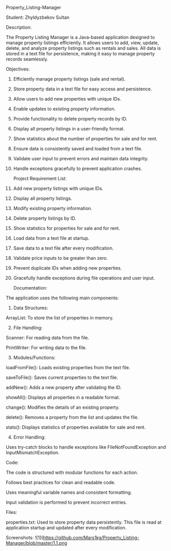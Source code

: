 Property_Listing-Manager

Student: Zhyldyzbekov Sultan 



Description:

The Property Listing Manager is a Java-based application designed to manage property listings efficiently. It allows users to add, view, update, delete, and analyze property listings such as rentals and sales. All data is stored in a text file for persistence, making it easy to manage property records seamlessly.

Objectives:

1. Efficiently manage property listings (sale and rental).

2. Store property data in a text file for easy access and persistence.

3. Allow users to add new properties with unique IDs.

4. Enable updates to existing property information.

5. Provide functionality to delete property records by ID.

6. Display all property listings in a user-friendly format.

7. Show statistics about the number of properties for sale and for rent.

8. Ensure data is consistently saved and loaded from a text file.

9. Validate user input to prevent errors and maintain data integrity.

10. Handle exceptions gracefully to prevent application crashes.

    

    Project Requirement List:

1. Add new property listings with unique IDs.

2. Display all property listings.

3. Modify existing property information.

4. Delete property listings by ID.

5. Show statistics for properties for sale and for rent.

6. Load data from a text file at startup.

7. Save data to a text file after every modification.

8. Validate price inputs to be greater than zero.

9. Prevent duplicate IDs when adding new properties.

10. Gracefully handle exceptions during file operations and user input.

    Documentation:

The application uses the following main components:

1. Data Structures:

ArrayList<Property>: To store the list of properties in memory.

2. File Handling:

Scanner: For reading data from the file.

PrintWriter: For writing data to the file.

3. Modules/Functions:

loadFromFile(): Loads existing properties from the text file.

saveToFile(): Saves current properties to the text file.

addNew(): Adds a new property after validating the ID.

showAll(): Displays all properties in a readable format.

change(): Modifies the details of an existing property.

delete(): Removes a property from the list and updates the file.

stats(): Displays statistics of properties available for sale and rent.

4. Error Handling:

Uses try-catch blocks to handle exceptions like FileNotFoundException and InputMismatchException.


Code:

The code is structured with modular functions for each action.

Follows best practices for clean and readable code.

Uses meaningful variable names and consistent formatting.

Input validation is performed to prevent incorrect entries.

Files:

properties.txt: Used to store property data persistently. This file is read at application startup and updated after every modification.


Screenshots:
![1](https://github.com/Mars1kg/Property_Listing-Manager/blob/master/1.1.png
        
